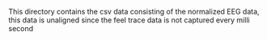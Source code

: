 This directory contains the csv data consisting of the normalized EEG data, this data is unaligned since the feel trace data is not captured every milli second
